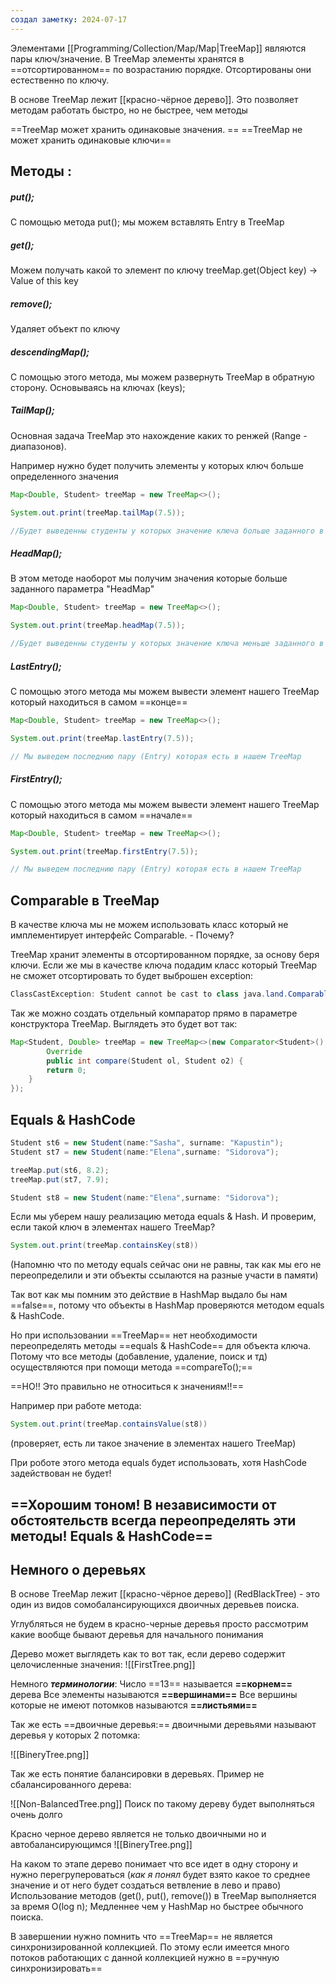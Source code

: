 ```yaml
---
создал заметку: 2024-07-17
---
```

Элементами [[Programming/Collection/Map/Map|TreeMар]] являются пары ключ/значение.
В TreeMар элементы хранятся в ==отсортированном== по
возрастанию порядке. Отсортированы они естественно по ключу.

В основе TreeMар лежит [[красно-чёрное дерево]]. Это позволяет
методам работать быстро, но не быстрее, чем методы

==TreeMap может хранить одинаковые значения. ==
==TreeMap не может хранить одинаковые ключи==

## Методы :

##### put();
С помощью метода put(); мы можем вставлять Entry в TreeMap

##### get();
Можем получать какой то элемент по ключу treeMap.get(Object key) -> Value of this key

##### remove();
Удаляет объект по ключу

##### descendingMap();
С помощью этого метода, мы можем развернуть TreeMap в обратную сторону. Основываясь на ключах (keys);

##### TailMap();
Основная задача TreeMap это нахождение каких то ренжей (Range - диапазонов).  

Например нужно будет получить элементы у которых ключ больше определенного значения 
```java
Map<Double, Student> treeMap = new TreeMap<>();

System.out.print(treeMap.tailMap(7.5));

//Будет выведенны студенты у которых значение ключа больше заданного в параметре "tailMap";
```


##### HeadMap();
В этом методе наоборот мы получим значения которые больше заданного параметра "HeadMap"

```java
Map<Double, Student> treeMap = new TreeMap<>();

System.out.print(treeMap.headMap(7.5));

//Будет выведенны студенты у которых значение ключа меньше заданного в параметре "tailMap";
```

##### LastEntry();
С помощью этого метода мы можем вывести элемент нашего TreeMap который находиться в самом ==конце==
```java
Map<Double, Student> treeMap = new TreeMap<>();

System.out.print(treeMap.lastEntry(7.5));

// Мы выведем последнию пару (Entry) которая есть в нашем TreeMap
```

##### FirstEntry();
С помощью этого метода мы можем вывести элемент нашего TreeMap который находиться в самом ==начале==
```java
Map<Double, Student> treeMap = new TreeMap<>();

System.out.print(treeMap.firstEntry(7.5));

// Мы выведем последнию пару (Entry) которая есть в нашем TreeMap
```


## Comparable в TreeMap

В качестве ключа мы не можем использовать класс который не имплементирует интерфейс Comparable. - Почему? 

TreeMap хранит элементы в отсортированном порядке, за основу беря ключи.
Если же мы в качестве ключа подадим класс который TreeMap не сможет отсортировать то будет выброшен exсeption: 
```java
ClassCastExсeption: Student cannot be cast to class java.land.Comparable 
```

Так же можно создать отдельный компаратор прямо в параметре конструктора TreeMap.
Выглядеть это будет вот так: 
```java 
Map<Student, Double> treeMap = new TreeMap<>(new Comparator<Student>() {
		Override
		public int compare(Student ol, Student o2) {
		return 0;
	}
});
```


## Equals & HashCode

```java
Student st6 = new Student(name:"Sasha", surname: "Kapustin");
Student st7 = new Student(name:"Elena",surname: "Sidorova");

treeMap.put(st6, 8.2);
treeMap.put(st7, 7.9);

Student st8 = new Student(name:"Elena",surname: "Sidorova");


```

Если мы уберем нашу реализацию метода equals & Hash.
И проверим, если такой ключ в элементах нашего TreeMap?  
```java 
System.out.print(treeMap.containsKey(st8))
```
(Напомню что по методу equals сейчас они не равны, так как мы его не переопределили и эти объекты ссылаются на разные участи в памяти)

Так вот как мы помним это действие в HashMap выдало бы нам ==false==, потому что объекты в HashMap проверяются методом equals & HashCode. 

Но при использовании ==TreeMap== нет необходимости  переопределять методы ==equals & HashCode== для объекта ключа. Потому что все методы (добавление, удаление, поиск и тд) осуществляются при помощи метода ==compareTo();==


==НО!! Это правильно не относиться к значениям!!==


Например при работе метода: 
```java 
System.out.print(treeMap.containsValue(st8))
```
(проверяет, есть ли такое значение в элементах нашего TreeMap)

При роботе этого метода equals будет использовать, хотя HashCode задействован не будет! 

## ==Хорошим тоном! В независимости от обстоятельств всегда переопределять эти методы! Equals & HashCode==


## Немного о деревьях
В основе TreeMар лежит [[красно-чёрное дерево]] (RedBlackTree) - это один из видов сомобалансирующихся двоичных деревьев поиска.

Углубляться не будем в красно-черные деревья просто рассмотрим какие вообще бывают деревья для начального понимания

Дерево может выглядеть как то вот так, если дерево содержит целочисленные значения:
![[FirstTree.png]]

Немного ***терминологии***: 
Число ==13== называется **==корнем==** дерева
Все элементы называются **==вершинами==**
Все вершины которые не имеют потомков называются **==листьями==**


Так же есть ==двоичные деревья:==
двоичными деревьями называют деревья у которых 2 потомка: 

![[BineryTree.png]]

Так же есть понятие балансировки в деревьях.
Пример не сбалансированного дерева: 

![[Non-BalancedTree.png]]
Поиск по такому дереву будет выполняться очень долго

Красно черное дерево является не только двоичными но и автобалансирующимся 
![[BineryTree.png]]

На каком то этапе дерево понимает что все идет в одну сторону и нужно перегрупероваться (*как я понял* будет взято какое то среднее значение и от него будет создаться ветвление в лево и право) Использование методов (get(), put(), remove()) в TreeMap
выполняется за время O(log n); Медленнее чем у HashMap но быстрее обычного поиска. 


В завершении нужно помнить что ==TreeMap== не является синхронизированной коллекцией. По этому если имеется много потоков работающих с данной коллекцией нужно в ==ручную синхронизировать==